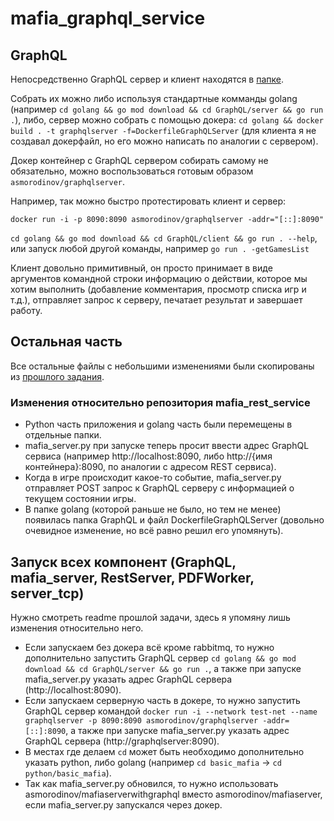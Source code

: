 # mafia_graphql_service

## GraphQL
Непосредственно GraphQL сервер и клиент находятся в [папке](golang/GraphQL).

Собрать их можно либо используя стандартные комманды golang (например ```cd golang && go mod download && cd GraphQL/server && go run .```), 
либо, сервер можно собрать с помощью докера: ```cd golang && docker build . -t graphqlserver -f=DockerfileGraphQLServer``` (для клиента я не создавал докерфайл, но его можно написать по аналогии с сервером).

Докер контейнер с GraphQL сервером собирать самому не обязательно, можно воспользоваться готовым образом ```asmorodinov/graphqlserver```.

Например, так можно быстро протестировать клиент и сервер: 

```docker run -i -p 8090:8090 asmorodinov/graphqlserver -addr="[::]:8090"```

```cd golang && go mod download && cd GraphQL/client && go run . --help```, или запуск любой другой команды, например ```go run . -getGamesList```

Клиент довольно примитивный, он просто принимает в виде аргументов командной строки информацию о действии, которое мы хотим выполнить (добавление комментария, просмотр списка игр и т.д.), отправляет запрос к серверу, печатает результат и завершает работу.

## Остальная часть
Все остальные файлы с небольшими изменениями были скопированы из [прошлого задания](https://github.com/asmorodinov/mafia_rest_service).

### Изменения относительно репозитория mafia_rest_service
- Python часть приложения и golang часть были перемещены в отдельные папки.
- mafia_server.py при запуске теперь просит ввести адрес GraphQL сервиса (например http://localhost:8090, либо http://{имя контейнера}:8090, по аналогии с адресом REST сервиса).
- Когда в игре происходит какое-то событие, mafia_server.py отправляет POST запрос к GraphQL серверу с информацией о текущем состоянии игры.
- В папке golang (которой раньше не было, но тем не менее) появилась папка GraphQL и файл DockerfileGraphQLServer (довольно очевидное изменение, но всё равно решил его упомянуть).

## Запуск всех компонент (GraphQL, mafia_server, RestServer, PDFWorker, server_tcp)
Нужно смотреть readme прошлой задачи, здесь я упомяну лишь изменения относительно него.

- Если запускаем без докера всё кроме rabbitmq, то нужно дополнительно запустить GraphQL сервер ```cd golang && go mod download && cd GraphQL/server && go run .```, а также при запуске mafia_server.py указать адрес GraphQL сервера (http://localhost:8090).
- Если запускаем серверную часть в докере, то нужно запустить GraphQL сервер командой ```docker run -i --network test-net --name graphqlserver -p 8090:8090 asmorodinov/graphqlserver -addr=[::]:8090```, а также при запуске mafia_server.py указать адрес GraphQL сервера (http://graphqlserver:8090).
- В местах где делаем ```cd``` может быть необходимо дополнительно указать python, либо golang (например ```cd basic_mafia``` -> ```cd python/basic_mafia```).
- Так как mafia_server.py обновился, то нужно использовать asmorodinov/mafiaserverwithgraphql вместо asmorodinov/mafiaserver, если mafia_server.py запускался через докер.
